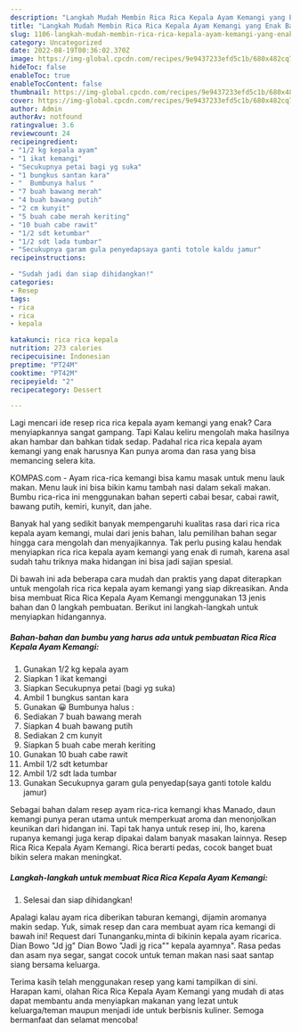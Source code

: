 ```yaml
---
description: "Langkah Mudah Membin Rica Rica Kepala Ayam Kemangi yang Enak Banget}"
title: "Langkah Mudah Membin Rica Rica Kepala Ayam Kemangi yang Enak Banget}"
slug: 1106-langkah-mudah-membin-rica-rica-kepala-ayam-kemangi-yang-enak-banget
category: Uncategorized
date: 2022-08-19T00:36:02.370Z
image: https://img-global.cpcdn.com/recipes/9e9437233efd5c1b/680x482cq70/rica-rica-kepala-ayam-kemangi-foto-resep-utama.jpg
hideToc: false
enableToc: true
enableTocContent: false
thumbnail: https://img-global.cpcdn.com/recipes/9e9437233efd5c1b/680x482cq70/rica-rica-kepala-ayam-kemangi-foto-resep-utama.jpg
cover: https://img-global.cpcdn.com/recipes/9e9437233efd5c1b/680x482cq70/rica-rica-kepala-ayam-kemangi-foto-resep-utama.jpg
author: Admin
authorAv: notfound
ratingvalue: 3.6
reviewcount: 24
recipeingredient:
- "1/2 kg kepala ayam"
- "1 ikat kemangi"
- "Secukupnya petai bagi yg suka"
- "1 bungkus santan kara"
- "  Bumbunya halus "
- "7 buah bawang merah"
- "4 buah bawang putih"
- "2 cm kunyit"
- "5 buah cabe merah keriting"
- "10 buah cabe rawit"
- "1/2 sdt ketumbar"
- "1/2 sdt lada tumbar"
- "Secukupnya garam gula penyedapsaya ganti totole kaldu jamur"
recipeinstructions:

- "Sudah jadi dan siap dihidangkan!"
categories:
- Resep
tags:
- rica
- rica
- kepala

katakunci: rica rica kepala 
nutrition: 273 calories
recipecuisine: Indonesian
preptime: "PT24M"
cooktime: "PT42M"
recipeyield: "2"
recipecategory: Dessert

---
```



Lagi mencari ide resep rica rica kepala ayam kemangi yang enak? Cara menyiapkannya sangat gampang. Tapi Kalau keliru mengolah maka hasilnya akan hambar dan bahkan tidak sedap. Padahal rica rica kepala ayam kemangi yang enak harusnya Kan punya aroma dan rasa yang bisa memancing selera kita.


KOMPAS.com - Ayam rica-rica kemangi bisa kamu masak untuk menu lauk makan. Menu lauk ini bisa bikin kamu tambah nasi dalam sekali makan. Bumbu rica-rica ini menggunakan bahan seperti cabai besar, cabai rawit, bawang putih, kemiri, kunyit, dan jahe.

Banyak hal yang sedikit banyak mempengaruhi kualitas rasa dari rica rica kepala ayam kemangi, mulai dari jenis bahan, lalu pemilihan bahan segar hingga cara mengolah dan menyajikannya. Tak perlu pusing kalau hendak menyiapkan rica rica kepala ayam kemangi yang enak di rumah, karena asal sudah tahu triknya maka hidangan ini bisa jadi sajian spesial.


Di bawah ini ada beberapa cara mudah dan praktis yang dapat diterapkan untuk mengolah rica rica kepala ayam kemangi yang siap dikreasikan. Anda bisa membuat Rica Rica Kepala Ayam Kemangi menggunakan 13 jenis bahan dan 0 langkah pembuatan. Berikut ini langkah-langkah untuk menyiapkan hidangannya.

<!--inarticleads1-->

##### Bahan-bahan dan bumbu yang harus ada untuk pembuatan Rica Rica Kepala Ayam Kemangi:

1. Gunakan 1/2 kg kepala ayam
1. Siapkan 1 ikat kemangi
1. Siapkan Secukupnya petai (bagi yg suka)
1. Ambil 1 bungkus santan kara
1. Gunakan  😀 Bumbunya halus :
1. Sediakan 7 buah bawang merah
1. Siapkan 4 buah bawang putih
1. Sediakan 2 cm kunyit
1. Siapkan 5 buah cabe merah keriting
1. Gunakan 10 buah cabe rawit
1. Ambil 1/2 sdt ketumbar
1. Ambil 1/2 sdt lada tumbar
1. Gunakan Secukupnya garam gula penyedap(saya ganti totole kaldu jamur)


Sebagai bahan dalam resep ayam rica-rica kemangi khas Manado, daun kemangi punya peran utama untuk memperkuat aroma dan menonjolkan keunikan dari hidangan ini. Tapi tak hanya untuk resep ini, lho, karena rupanya kemangi juga kerap dipakai dalam banyak masakan lainnya. Resep Rica Rica Kepala Ayam Kemangi. Rica berarti pedas, cocok banget buat bikin selera makan meningkat. 

<!--inarticleads2-->

##### Langkah-langkah untuk membuat Rica Rica Kepala Ayam Kemangi:


1. Selesai dan siap dihidangkan!

Apalagi kalau ayam rica diberikan taburan kemangi, dijamin aromanya makin sedap. Yuk, simak resep dan cara membuat ayam rica kemangi di bawah ini! Request dari Tunanganku,minta di bikinin kepala ayam ricarica. Dian Bowo &#34;Jd jg&#34; Dian Bowo &#34;Jadi jg rica&#34;&#34; kepala ayamnya&#34;. Rasa pedas dan asam nya segar, sangat cocok untuk teman makan nasi saat santap siang bersama keluarga. 

Terima kasih telah menggunakan resep yang kami tampilkan di sini. Harapan kami, olahan Rica Rica Kepala Ayam Kemangi yang mudah di atas dapat membantu anda menyiapkan makanan yang lezat untuk keluarga/teman maupun menjadi ide untuk berbisnis kuliner. Semoga bermanfaat dan selamat mencoba!
